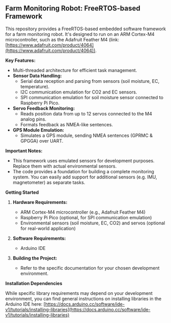 ## Farm Monitoring Robot: FreeRTOS-based Framework

This repository provides a FreeRTOS-based embedded software framework for a farm monitoring robot. It's designed to run on an ARM Cortex-M4 microcontroller, such as the Adafruit Feather M4 (link: [https://www.adafruit.com/product/4064](https://www.adafruit.com/product/4064)).

**Key Features:**

* Multi-threaded architecture for efficient task management.
* **Sensor Data Handling:**
    * Serial data reception and parsing from sensors (soil moisture, EC, temperature).
    * I2C communication emulation for CO2 and EC sensors.
    * SPI communication emulation for soil moisture sensor connected to Raspberry Pi Pico.
* **Servo Feedback Monitoring:**
    * Reads position data from up to 12 servos connected to the M4 analog pins.
    * Formats feedback as NMEA-like sentences.
* **GPS Module Emulation:**
    * Simulates a GPS module, sending NMEA sentences (GPRMC & GPGGA) over UART.

**Important Notes:**

* This framework uses emulated sensors for development purposes. Replace them with actual environmental sensors.
* The code provides a foundation for building a complete monitoring system. You can easily add support for additional sensors (e.g. IMU, magnetometer) as separate tasks.

**Getting Started**

1. **Hardware Requirements:**
    * ARM Cortex-M4 microcontroller (e.g., Adafruit Feather M4)
    * Raspberry Pi Pico (optional, for SPI communication emulation)
    * Environmental sensors (soil moisture, EC, CO2) and servos (optional for real-world application)

2. **Software Requirements:**
    * Arduino IDE

3. **Building the Project:**
    * Refer to the specific documentation for your chosen development environment.

**Installation Dependencies**

While specific library requirements may depend on your development environment, you can find general instructions on installing libraries in the Arduino IDE here: [https://docs.arduino.cc/software/ide-v1/tutorials/installing-libraries](https://docs.arduino.cc/software/ide-v1/tutorials/installing-libraries)
